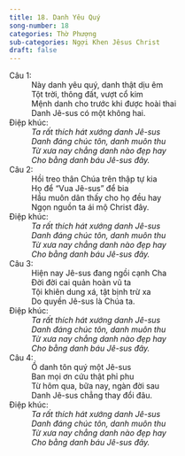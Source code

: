 ```yaml
---
title: 18. Danh Yêu Quý
song-number: 18
categories: Thờ Phượng
sub-categories: Ngợi Khen Jêsus Christ
draft: false
---
```

<dl><dt>Câu 1:</dt><dd data-verse="1">Này danh yêu quý, danh thật dịu êm <br/>Tột trời, thông đất, vượt cổ kim <br/>Mệnh danh cho trước khi được hoài thai <br/>Danh Jê-sus có một không hai. </dd><dt>Điệp khúc:</dt><dd data-chorus="1"><em>Ta rất thích hát xướng danh Jê-sus <br/>Danh đáng chúc tôn, danh muôn thu <br/>Từ xưa nay chẳng danh nào đẹp hay <br/>Cho bằng danh báu Jê-sus đây. </em></dd><dt>Câu 2:</dt><dd data-verse="2">Hồi treo thân Chúa trên thập tự kia <br/>Họ để “Vua Jê-sus” để bia <br/>Hầu muôn dân thấy cho họ đều hay <br/>Ngọn nguồn ta ái mộ Christ đây. </dd><dt>Điệp khúc:</dt><dd data-chorus="1"><em>Ta rất thích hát xướng danh Jê-sus <br/>Danh đáng chúc tôn, danh muôn thu <br/>Từ xưa nay chẳng danh nào đẹp hay <br/>Cho bằng danh báu Jê-sus đây. </em></dd><dt>Câu 3:</dt><dd data-verse="3">Hiện nay Jê-sus đang ngồi cạnh Cha <br/>Đời đời cai quản hoàn vũ ta <br/>Tội khiên dung xá, tật bịnh trừ xa <br/>Do quyền Jê-sus là Chúa ta. </dd><dt>Điệp khúc:</dt><dd data-chorus="1"><em>Ta rất thích hát xướng danh Jê-sus <br/>Danh đáng chúc tôn, danh muôn thu <br/>Từ xưa nay chẳng danh nào đẹp hay <br/>Cho bằng danh báu Jê-sus đây. </em></dd><dt>Câu 4:</dt><dd data-verse="4">Ồ danh tôn quý một Jê-sus <br/>Ban mọi ơn cứu thật phỉ phu <br/>Từ hôm qua, bữa nay, ngàn đời sau <br/>Danh Jê-sus chẳng thay đổi đâu. </dd><dt>Điệp khúc:</dt><dd data-chorus="1"><em>Ta rất thích hát xướng danh Jê-sus <br/>Danh đáng chúc tôn, danh muôn thu <br/>Từ xưa nay chẳng danh nào đẹp hay <br/>Cho bằng danh báu Jê-sus đây. </em></dd></dl>
